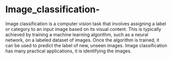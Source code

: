 # Image_classification-

Image classification is a computer vision task that involves assigning a label or category to an input image based on its visual content. This is typically achieved by training a machine learning algorithm, such as a neural network, on a labeled dataset of images. Once the algorithm is trained, it can be used to predict the label of new, unseen images. Image classification has many practical applications, it is identifying the images.
